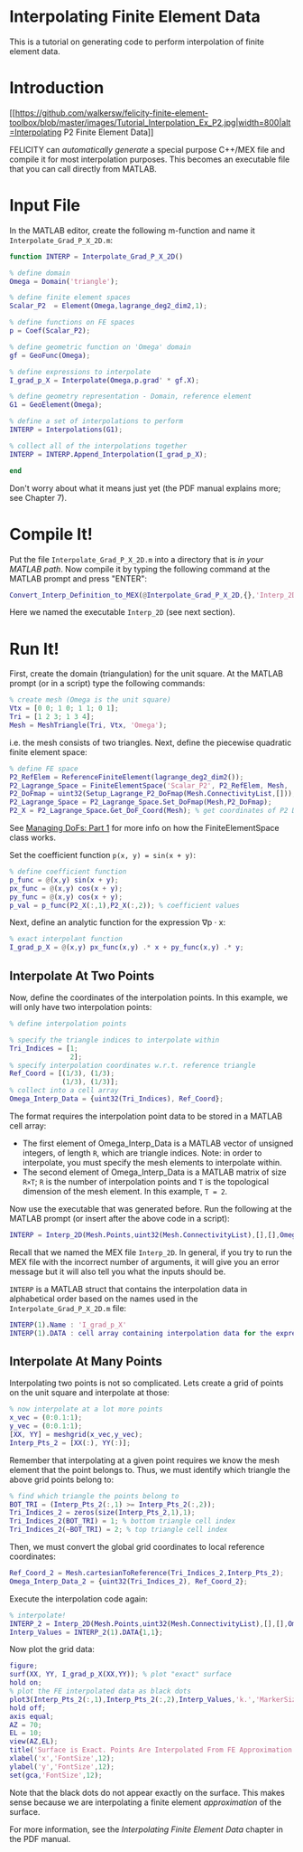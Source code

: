 Interpolating Finite Element Data
=================================

This is a tutorial on generating code to perform interpolation of finite element data.

# Introduction

[[https://github.com/walkersw/felicity-finite-element-toolbox/blob/master/images/Tutorial_Interpolation_Ex_P2.jpg|width=800|alt=Interpolating P2 Finite Element Data]]

FELICITY can *automatically generate* a special purpose C++/MEX file and compile it for most interpolation purposes. This becomes an executable file that you can call directly from MATLAB. 

# Input File

In the MATLAB editor, create the following m-function and name it `Interpolate_Grad_P_X_2D.m`: 

```matlab
function INTERP = Interpolate_Grad_P_X_2D()

% define domain
Omega = Domain('triangle');

% define finite element spaces
Scalar_P2  = Element(Omega,lagrange_deg2_dim2,1);

% define functions on FE spaces
p = Coef(Scalar_P2);

% define geometric function on 'Omega' domain
gf = GeoFunc(Omega);

% define expressions to interpolate
I_grad_p_X = Interpolate(Omega,p.grad' * gf.X);

% define geometry representation - Domain, reference element
G1 = GeoElement(Omega);

% define a set of interpolations to perform
INTERP = Interpolations(G1);

% collect all of the interpolations together
INTERP = INTERP.Append_Interpolation(I_grad_p_X);

end
```

Don't worry about what it means just yet (the PDF manual explains more; see Chapter 7). 

# Compile It!

Put the file `Interpolate_Grad_P_X_2D.m` into a directory that is *in your MATLAB path*.  Now compile it by typing the following command at the MATLAB prompt and press "ENTER":

```matlab
Convert_Interp_Definition_to_MEX(@Interpolate_Grad_P_X_2D,{},'Interp_2D');
```

Here we named the executable `Interp_2D` (see next section).

# Run It!

First, create the domain (triangulation) for the unit square. At the MATLAB prompt (or in a script) type the following commands:
```matlab
% create mesh (Omega is the unit square)
Vtx = [0 0; 1 0; 1 1; 0 1];
Tri = [1 2 3; 1 3 4];
Mesh = MeshTriangle(Tri, Vtx, 'Omega');
```
i.e. the mesh consists of two triangles. Next, define the piecewise quadratic finite element space:
```matlab
% define FE space
P2_RefElem = ReferenceFiniteElement(lagrange_deg2_dim2());
P2_Lagrange_Space = FiniteElementSpace('Scalar_P2', P2_RefElem, Mesh, 'Omega');
P2_DoFmap = uint32(Setup_Lagrange_P2_DoFmap(Mesh.ConnectivityList,[]));
P2_Lagrange_Space = P2_Lagrange_Space.Set_DoFmap(Mesh,P2_DoFmap);
P2_X = P2_Lagrange_Space.Get_DoF_Coord(Mesh); % get coordinates of P2 DoFs
```
See [Managing DoFs: Part 1](../wiki/Managing_DoFs_1) for more info on how the FiniteElementSpace class works.

Set the coefficient function `p(x, y) = sin(x + y)`:
```matlab
% define coefficient function
p_func = @(x,y) sin(x + y);
px_func = @(x,y) cos(x + y);
py_func = @(x,y) cos(x + y);
p_val = p_func(P2_X(:,1),P2_X(:,2)); % coefficient values
```

Next, define an analytic function for the expression ∇p · x:
```matlab
% exact interpolant function
I_grad_p_X = @(x,y) px_func(x,y) .* x + py_func(x,y) .* y;
```

## Interpolate At Two Points

Now, define the coordinates of the interpolation points. In this example, we will only have two interpolation points:
```matlab
% define interpolation points

% specify the triangle indices to interpolate within
Tri_Indices = [1;
               2];
% specify interpolation coordinates w.r.t. reference triangle
Ref_Coord = [(1/3), (1/3);
             (1/3), (1/3)];
% collect into a cell array
Omega_Interp_Data = {uint32(Tri_Indices), Ref_Coord};
```

The format requires the interpolation point data to be stored in a MATLAB cell array:
* The first element of Omega_Interp_Data is a MATLAB vector of unsigned integers, of length `R`, which are triangle indices. Note: in order to interpolate, you must specify the mesh elements to interpolate within.
* The second element of Omega_Interp_Data is a MATLAB matrix of size `R×T`; `R` is the number of interpolation points and `T` is the topological dimension of the mesh element. In this example, `T = 2`.

Now use the executable that was generated before. Run the following at the MATLAB prompt (or insert after the above code in a script):
```matlab
INTERP = Interp_2D(Mesh.Points,uint32(Mesh.ConnectivityList),[],[],Omega_Interp_Data,P2_DoFmap,p_val);
```
Recall that we named the MEX file `Interp_2D`. In general, if you try to run the MEX file with the incorrect number of arguments, it will give you an error message but it will also tell you what the inputs should be.

`INTERP` is a MATLAB struct that contains the interpolation data in alphabetical order based on the names used in the `Interpolate_Grad_P_X_2D.m` file:
```matlab
INTERP(1).Name : 'I_grad_p_X'
INTERP(1).DATA : cell array containing interpolation data for the expression
```

## Interpolate At Many Points

Interpolating two points is not so complicated. Lets create a grid of points on the unit square and interpolate at those:
```matlab
% now interpolate at a lot more points
x_vec = (0:0.1:1);
y_vec = (0:0.1:1);
[XX, YY] = meshgrid(x_vec,y_vec);
Interp_Pts_2 = [XX(:), YY(:)];
```

Remember that interpolating at a given point requires we know the mesh element that the point belongs to. Thus, we must identify which triangle the above grid points belong to:
```matlab
% find which triangle the points belong to
BOT_TRI = (Interp_Pts_2(:,1) >= Interp_Pts_2(:,2));
Tri_Indices_2 = zeros(size(Interp_Pts_2,1),1);
Tri_Indices_2(BOT_TRI) = 1; % bottom triangle cell index
Tri_Indices_2(~BOT_TRI) = 2; % top triangle cell index
```

Then, we must convert the global grid coordinates to local reference coordinates:
```matlab
Ref_Coord_2 = Mesh.cartesianToReference(Tri_Indices_2,Interp_Pts_2);
Omega_Interp_Data_2 = {uint32(Tri_Indices_2), Ref_Coord_2};
```

Execute the interpolation code again:
```matlab
% interpolate!
INTERP_2 = Interp_2D(Mesh.Points,uint32(Mesh.ConnectivityList),[],[],Omega_Interp_Data_2,P2_DoFmap,p_val);
Interp_Values = INTERP_2(1).DATA{1,1};
```

Now plot the grid data:
```matlab
figure;
surf(XX, YY, I_grad_p_X(XX,YY)); % plot "exact" surface
hold on;
% plot the FE interpolated data as black dots
plot3(Interp_Pts_2(:,1),Interp_Pts_2(:,2),Interp_Values,'k.','MarkerSize',18);
hold off;
axis equal;
AZ = 70;
EL = 10;
view(AZ,EL);
title('Surface is Exact. Points Are Interpolated From FE Approximation','FontSize',12);
xlabel('x','FontSize',12);
ylabel('y','FontSize',12);
set(gca,'FontSize',12);
```
Note that the black dots do not appear exactly on the surface. This makes sense because we are interpolating a finite element *approximation* of the surface.

For more information, see the *Interpolating Finite Element Data* chapter in the PDF manual.